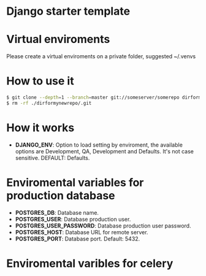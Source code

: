 # Django starter template

# Virtual enviroments

Please create a virtual enviroments on a private folder, suggested ~/.venvs

# How to use it

```sh
$ git clone --depth=1 --branch=master git://someserver/somerepo dirformynewrepo
$ rm -rf ./dirformynewrepo/.git
```

# How it works

- **DJANGO_ENV**: Option to load setting by enviroment, the available options are Development, QA, Development and Defaults. It's not case sensitive. DEFAULT: Defaults.

# Enviromental variables for production database

- **POSTGRES_DB**: Database name.
- **POSTGRES_USER**: Database production user.
- **POSTGRES\_USER_PASSWORD**: Database production user password.
- **POSTGRES_HOST**: Database URL for remote server.
- **POSTGRES_PORT**: Database port. Default: 5432.

# Enviromental varibles for celery


